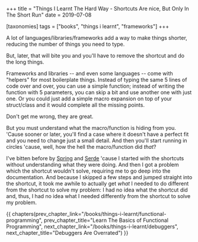 +++
title = "Things I Learnt The Hard Way - Shortcuts Are nice, But Only In The Short Run"
date = 2019-07-08

[taxonomies]
tags = ["books", "things i learnt", "frameworks"]
+++

A lot of languages/libraries/frameworks add a way to make things shorter,
reducing the number of things you need to type.

But, later, that will bite you and you'll have to remove the shortcut and do
the long things.

<!-- more -->

Frameworks and libraries -- and even some languages -- come with "helpers" for
most boilerplate things. Instead of typing the same 5 lines of code over and
over, you can use a simple function; instead of writing the function with 5
parameters, you can skip a bit and use another one with just one. Or you could
just add a simple macro expansion on top of your struct/class and it would
complete all the missing points.

Don't get me wrong, they are great.

But you must understand what the macro/function is hiding from you. 'Cause
sooner or later, you'll find a case where it doesn't have a perfect fit and
you need to change just a small detail. And then you'll start running in
circles 'cause, well, how the hell the macro/function did _that_?

I've bitten before by [Spring](http://spring.io/) and
[Serde](https://serde.rs/) 'cause I started with the shortcuts without
understanding what they were doing. And then I got a problem which the
shortcut wouldn't solve, requiring me to go deep into the documentation. And
because I skipped a few steps and jumped straight into the shortcut, it took
me awhile to actually get _what_ I needed to do different from the shortcut to
solve my problem: I had no idea what the shortcut did and, thus, I had no idea
what I needed differently from the shortcut to solve my problem.

{{ chapters(prev_chapter_link="/books/things-i-learnt/functional-programming", prev_chapter_title="Learn The Basics of Functional Programming", next_chapter_link="/books/things-i-learnt/debuggers", next_chapter_title="Debuggers Are Overrated") }}
